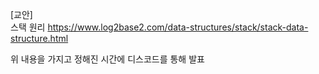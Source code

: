 [교안]<br>
스택 원리 https://www.log2base2.com/data-structures/stack/stack-data-structure.html

위 내용을 가지고 정해진 시간에 디스코드를 통해 발표
